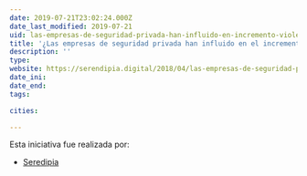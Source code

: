 ```yaml
---
date: 2019-07-21T23:02:24.000Z
date_last_modified: 2019-07-21
uid: las-empresas-de-seguridad-privada-han-influido-en-incremento-violencia-en-mexico
title: '¿Las empresas de seguridad privada han influido en el incremento de violencia en México?'
description: ''
type: 
website: https://serendipia.digital/2018/04/las-empresas-de-seguridad-privada-han-influido-en-incremento-violencia-en-mexico/
date_ini: 
date_end: 
tags:

cities: 

---
```


Esta iniciativa fue realizada por:

- [Seredipia](/organizaciones/seredipia)
